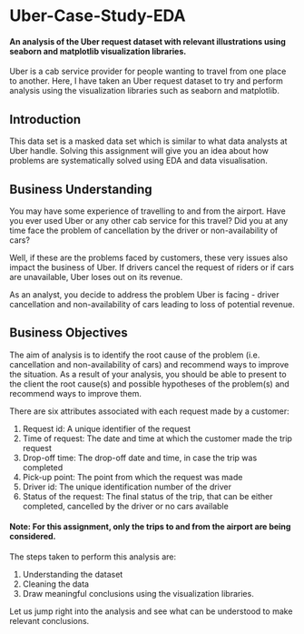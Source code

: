 # Uber-Case-Study-EDA
#### An analysis of the Uber request dataset with relevant illustrations using seaborn and matplotlib visualization libraries.

Uber is a cab service provider for people wanting to travel from one place to another. Here, I have taken an Uber request dataset to try and perform analysis using the visualization libraries such as seaborn and matplotlib.

## Introduction
This data set is a masked data set which is similar to what data analysts at Uber handle. Solving this assignment will give you an idea about how problems are systematically solved using EDA and data visualisation.

## Business Understanding
You may have some experience of travelling to and from the airport. Have you ever used Uber or any other cab service for this travel? Did you at any time face the problem of cancellation by the driver or non-availability of cars?

Well, if these are the problems faced by customers, these very issues also impact the business of Uber. If drivers cancel the request of riders or if cars are unavailable, Uber loses out on its revenue.

As an analyst, you decide to address the problem Uber is facing - driver cancellation and
non-availability of cars leading to loss of potential revenue.

## Business Objectives
The aim of analysis is to identify the root cause of the problem (i.e. cancellation and non-availability of cars) and recommend ways to improve the situation. As a result of your analysis, you should be able to present to the client the root cause(s) and possible hypotheses of the problem(s) and recommend ways to improve them.


There are six attributes associated with each request made by a customer:
1. Request id: A unique identifier of the request
2. Time of request: The date and time at which the customer made the trip request
3. Drop-off time: The drop-off date and time, in case the trip was completed
4. Pick-up point: The point from which the request was made
5. Driver id: The unique identification number of the driver
6. Status of the request: The final status of the trip, that can be either completed, cancelled
by the driver or no cars available

#### Note: For this assignment, only the trips to and from the airport are being considered.

The steps taken to perform this analysis are:

1. Understanding the dataset
2. Cleaning the data
3. Draw meaningful conclusions using the visualization libraries.

Let us jump right into the analysis and see what can be understood to make relevant conclusions.

